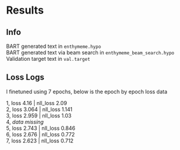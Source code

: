 # Results

## Info
BART generated text in `enthymeme.hypo` <br>
BART generated text via beam search in `enthymeme_beam_search.hypo` <br>
Validation target text in `val.target`

## Loss Logs
I finetuned using 7 epochs, below is the epoch by epoch loss data <br>

1, loss 4.16 | nll_loss 2.09 <br>
2, loss 3.064 | nll_loss 1.141 <br>
3, loss 2.959 | nll_loss 1.03 <br>
4, *data missing*<br>
5, loss 2.743 | nll_loss 0.846 <br>
6, loss 2.676 | nll_loss 0.772 <br>
7, loss 2.623 | nll_loss 0.712<br>